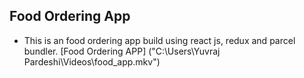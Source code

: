 ## Food Ordering App 
- This is an food ordering app build using react js, redux and parcel bundler.
[Food Ordering APP] ("C:\Users\Yuvraj Pardeshi\Videos\food_app.mkv")
